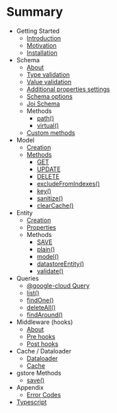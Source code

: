 # Summary

* Getting Started
  * [Introduction](getting-started/index.md)
  * [Motivation](getting-started/motivation.md)
  * [Installation](getting-started/installation.md)
* Schema
  * [About](schema/index.md)
  * [Type validation](schema/type_validation.md)
  * [Value validation](schema/value_validation.md)
  * [Additional properties settings](schema/other-paremeters.md)
  * [Schema options](schema/schema-options.md)
  * [Joi Schema](schema/joi-schema.md)
  * Methods
    * [path()](schema/schema-methods/path.md)
    * [virtual()](schema/schema-methods/virtual.md)
  * [Custom methods](schema/custom-methods.md)
* Model
  * [Creation](model/creation.md)
  * [Methods](model/get.md)
    * [GET](model/get.md)
    * [UPDATE](model/update-method.md)
    * [DELETE](model/delete.md)
    * [excludeFromIndexes\(\)](model/other-methods.md)
    * [key\(\)](model/key.md)
    * [sanitize\(\)](model/sanitize.md)
    * [clearCache\(\)](model/clearcache.md)
* Entity
  * [Creation](entity/creation.md)
  * [Properties](entity/properties.md)
  * Methods
    * [SAVE](entity/methods/save.md)
    * [plain\(\)](entity/methods/plain.md)
    * [model\(\)](entity/methods/model.md)
    * [datastoreEntity\(\)](entity/methods/datastoreentity.md)
    * [validate\(\)](entity/methods/validate.md)
* Queries
  * [@google-cloud Query](queries/google-cloud-queries.md)
  * [list\(\)](queries/list.md)
  * [findOne\(\)](queries/findone.md)
  * [deleteAll\(\)](queries/deleteall.md)
  * [findAround\(\)](queries/findaround.md)
* Middleware \(hooks\)
  * [About](middleware-hooks.md)
  * [Pre hooks](middleware-hooks/pre-hooks.md)
  * [Post hooks](middleware-hooks/post-hooks.md)
* Cache / Dataloader
  * [Dataloader](dataloader.md)
  * [Cache](cache.md)
* gstore Methods
  * [save\(\)](save.md)
* Appendix
  * [Error Codes](appendix/error-codes.md)
* [Typescript](typescript.md)

